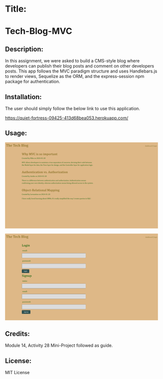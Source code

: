 # Title: 
# Tech-Blog-MVC

## Description:

In this assignment, we were asked to build a CMS-style blog where developers can publish their blog posts and comment on other developers posts. This app follows the MVC paradigm structure and uses Handlebars.js to render views, Sequelize as the ORM, and the express-session npm package for authentication.

## Installation:

The user should simply follow the below link to use this application.

https://quiet-fortress-09425-413d68bea053.herokuapp.com/


## Usage: 

![homepage view](<./public/assets/homepage.png>)

![login page view](<./public/assets/login.png>)

## Credits:

Module 14, Activity 28 Mini-Project followed as guide.

## License:

MIT License